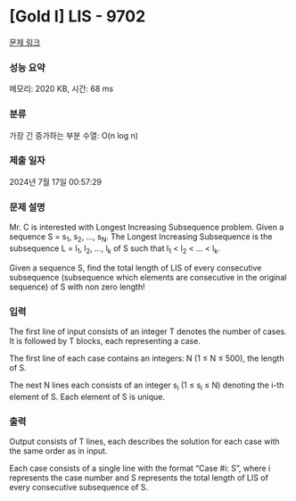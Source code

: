 # [Gold I] LIS - 9702 

[문제 링크](https://www.acmicpc.net/problem/9702) 

### 성능 요약

메모리: 2020 KB, 시간: 68 ms

### 분류

가장 긴 증가하는 부분 수열: O(n log n)

### 제출 일자

2024년 7월 17일 00:57:29

### 문제 설명

<p>Mr. C is interested with Longest Increasing Subsequence problem. Given a sequence S = s<sub>1</sub>, s<sub>2</sub>, …, s<sub>N</sub>. The Longest Increasing Subsequence is the subsequence L = l<sub>1</sub>, l<sub>2</sub>, …, l<sub>k</sub> of S such that l<sub>1</sub> < l<sub>2</sub> < … < l<sub>k</sub>. </p>

<p>Given a sequence S, find the total length of LIS of every consecutive subsequence (subsequence which elements are consecutive in the original sequence) of S with non zero length!</p>

### 입력 

 <p>The first line of input consists of an integer T denotes the number of cases. It is followed by T blocks, each representing a case.</p>

<p>The first line of each case contains an integers: N (1 ≤ N ≤ 500), the length of S.</p>

<p>The next N lines each consists of an integer s<sub>i</sub> (1 ≤ s<sub>i</sub> ≤ N) denoting the i-th element of S. Each element of S is unique.</p>

### 출력 

 <p>Output consists of T lines, each describes the solution for each case with the same order as in input.</p>

<p>Each case consists of a single line with the format “Case #i: S”, where i represents the case number and S represents the total length of LIS of every consecutive subsequence of S.</p>


